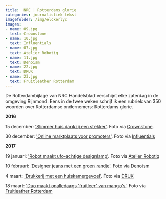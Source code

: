 ```yaml
---
title:  NRC | Rotterdams glorie
categories: journalistiek tekst 
imagefolder: /img/elckerlyc
images:
- name: 09.jpg
  text: Crownstone
- name: 10.jpg
  text: Influentials
- name: 07.jpg
  text: Atelier Robotiq
- name: 11.jpg
  text: Denoism
- name: 22.jpg
  text: DRUK
- name: 23.jpg
  text: Fruitleather Rotterdam
---
```


De Rotterdambijlage van NRC Handelsblad verschijnt elke zaterdag in de omgeving Rijnmond. Eens in de twee weken schrijf ik een rubriek van 350 woorden over Rotterdamse ondernemers: Rotterdams glorie. 

**2016**

15 december: ['Slimmer huis dankzij een stekker'](https://www.nrc.nl/nieuws/2016/12/15/slimmer-huis-dankzij-een-stekker-5780952-a1536988). Foto via [Crownstone](https://crownstone.rocks/).

30 december: ['Online marktplaats voor promoters'](https://www.nrc.nl/nieuws/2016/12/30/online-marktplaats-voor-promoters-5930578-a1538969). Foto via [Influentials](https://influentials.network/)

**2017**

19 januari: ['Robot maakt ufo-achtige designlamp'](https://www.nrc.nl/nieuws/2017/01/19/robot-maakt-ufo-achtige-designlamp-6253689-a1542041). Foto via [Atelier Robotiq](http://www.atelierrobotiq.com/)

10 februari: ['Designer jeans met een groen randje'](https://www.nrc.nl/nieuws/2017/02/10/designer-jeans-met-een-groen-randje-6637745-a1545245). Foto via [Denoism](http://denoism.com/)

4 maart: ['Drukkerij met een huiskamergevoel'](https://www.nrc.nl/nieuws/2017/03/04/drukkerij-met-een-huiskamer-gevoel-7015445-a1548451). Foto via [DRUK](drukrotterdam.nl)

18 maart: ['Duo maakt onalledaags 'fruitleer' van mango's'](https://www.nrc.nl/nieuws/2017/03/18/duo-maakt-onalledaagsfruitleer-uit-mangos-7345518-a1550617). Foto via [Fruitleather Rotterdam](http://fruitleather.nl/)
